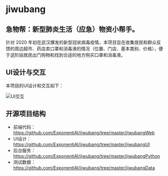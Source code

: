 # jiwubang
## 急物帮：新型肺炎生活（应急）物资小帮手。

针对 2020 年初在武汉爆发的新型冠状病毒疫情，本项目旨在收集居民和群众反馈的周边超市、药店卖口罩和消毒液的情况（位置、门店、基本类别、价格），便于这阶段居民出门购物和找到合适的地方购买口罩和消毒液。

## UI设计与交互

本项目的UI设计和交互如下：

![UI交互](https://github.com/ExponentiAI/jiwubang/blob/master/jiwubangUI/ui.jpg)

## 开源项目结构

- 前端代码：https://github.com/ExponentiAI/jiwubang/tree/master/jiwubangWeb
- UI设计：https://github.com/ExponentiAI/jiwubang/tree/master/jiwubangUI
- 后台服务：https://github.com/ExponentiAI/jiwubang/tree/master/jiwubangPython
- 测试数据：https://github.com/ExponentiAI/jiwubang/tree/master/jiwubangData
